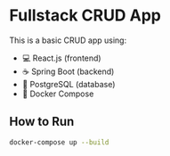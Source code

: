 # Fullstack CRUD App

This is a basic CRUD app using:

- 💻 React.js (frontend)
- ☕ Spring Boot (backend)
- 🐘 PostgreSQL (database)
- 🐳 Docker Compose

## How to Run

```bash
docker-compose up --build
